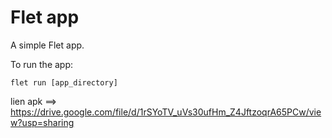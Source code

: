 # Flet app

A simple Flet app.

To run the app:

```
flet run [app_directory]
```

lien apk ==> https://drive.google.com/file/d/1rSYoTV_uVs30ufHm_Z4JftzoqrA65PCw/view?usp=sharing
